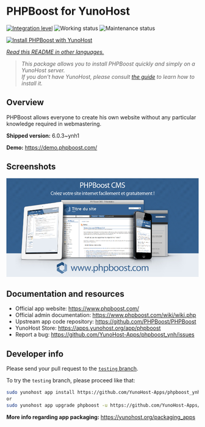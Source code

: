 <!--
N.B.: This README was automatically generated by <https://github.com/YunoHost/apps/tree/master/tools/readme_generator>
It shall NOT be edited by hand.
-->

# PHPBoost for YunoHost

[![Integration level](https://dash.yunohost.org/integration/phpboost.svg)](https://dash.yunohost.org/appci/app/phpboost) ![Working status](https://ci-apps.yunohost.org/ci/badges/phpboost.status.svg) ![Maintenance status](https://ci-apps.yunohost.org/ci/badges/phpboost.maintain.svg)

[![Install PHPBoost with YunoHost](https://install-app.yunohost.org/install-with-yunohost.svg)](https://install-app.yunohost.org/?app=phpboost)

*[Read this README in other languages.](./ALL_README.md)*

> *This package allows you to install PHPBoost quickly and simply on a YunoHost server.*  
> *If you don't have YunoHost, please consult [the guide](https://yunohost.org/install) to learn how to install it.*

## Overview

PHPBoost allows everyone to create his own website without any particular knowledge required in webmastering.

**Shipped version:** 6.0.3~ynh1

**Demo:** <https://demo.phpboost.com/>

## Screenshots

![Screenshot of PHPBoost](./doc/screenshots/screenshot.png)

## Documentation and resources

- Official app website: <https://www.phpboost.com/>
- Official admin documentation: <https://www.phpboost.com/wiki/wiki.php>
- Upstream app code repository: <https://github.com/PHPBoost/PHPBoost>
- YunoHost Store: <https://apps.yunohost.org/app/phpboost>
- Report a bug: <https://github.com/YunoHost-Apps/phpboost_ynh/issues>

## Developer info

Please send your pull request to the [`testing` branch](https://github.com/YunoHost-Apps/phpboost_ynh/tree/testing).

To try the `testing` branch, please proceed like that:

```bash
sudo yunohost app install https://github.com/YunoHost-Apps/phpboost_ynh/tree/testing --debug
or
sudo yunohost app upgrade phpboost -u https://github.com/YunoHost-Apps/phpboost_ynh/tree/testing --debug
```

**More info regarding app packaging:** <https://yunohost.org/packaging_apps>
